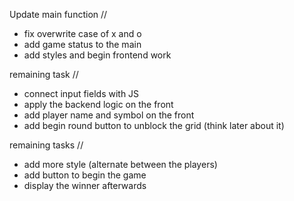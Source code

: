 

Update main function //

* fix overwrite case of x and o 
* add game status to the main
* add styles and begin frontend work 

remaining task //

* connect input fields with JS
* apply the backend logic on the front
* add player name and symbol on the front 
* add begin round button to unblock the grid (think later about it)

remaining tasks //

* add more style (alternate between the players)
* add button to begin the game
* display the winner afterwards 